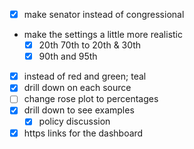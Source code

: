 - [x] make senator instead of congressional
-  make the settings a little more realistic
	- [x] 20th 70th to 20th & 30th
	- [x] 90th and 95th
- [x] instead of red and green; teal
- [x] drill down on each source
- [ ] change rose plot to percentages
- [x] drill down to see examples
	- [x] policy discussion
- [x] https links for the dashboard
